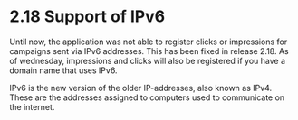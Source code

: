 # 2.18 Support of IPv6

Until now, the application was not able to register clicks or
impressions for campaigns sent via IPv6 addresses. This has been fixed
in release 2.18. As of wednesday, impressions and clicks will also be
registered if you have a domain name that uses IPv6.

IPv6 is the new version of the older IP-addresses, also known as IPv4.
These are the addresses assigned to computers used to communicate on the
internet.

